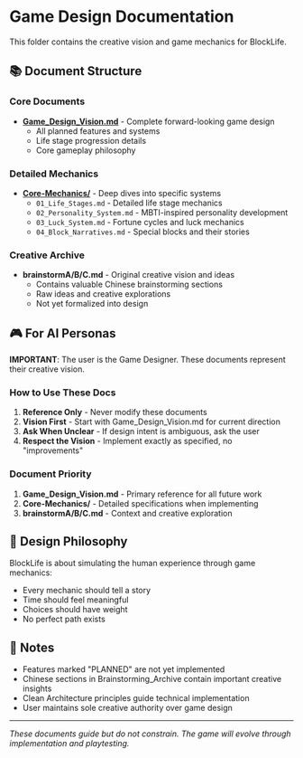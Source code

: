 # Game Design Documentation

This folder contains the creative vision and game mechanics for BlockLife.

## 📚 Document Structure

### Core Documents
- **[Game_Design_Vision.md](Game_Design_Vision.md)** - Complete forward-looking game design
  - All planned features and systems
  - Life stage progression details
  - Core gameplay philosophy

### Detailed Mechanics
- **[Core-Mechanics/](Core-Mechanics/)** - Deep dives into specific systems
  - `01_Life_Stages.md` - Detailed life stage mechanics
  - `02_Personality_System.md` - MBTI-inspired personality development
  - `03_Luck_System.md` - Fortune cycles and luck mechanics
  - `04_Block_Narratives.md` - Special blocks and their stories

### Creative Archive
- **brainstormA/B/C.md** - Original creative vision and ideas
  - Contains valuable Chinese brainstorming sections
  - Raw ideas and creative explorations
  - Not yet formalized into design


## 🎮 For AI Personas

**IMPORTANT**: The user is the Game Designer. These documents represent their creative vision.

### How to Use These Docs

1. **Reference Only** - Never modify these documents
2. **Vision First** - Start with Game_Design_Vision.md for current direction
3. **Ask When Unclear** - If design intent is ambiguous, ask the user
4. **Respect the Vision** - Implement exactly as specified, no "improvements"

### Document Priority

1. **Game_Design_Vision.md** - Primary reference for all future work
2. **Core-Mechanics/** - Detailed specifications when implementing
3. **brainstormA/B/C.md** - Context and creative exploration

## 🚀 Design Philosophy

BlockLife is about simulating the human experience through game mechanics:
- Every mechanic should tell a story
- Time should feel meaningful
- Choices should have weight
- No perfect path exists

## 📝 Notes

- Features marked "PLANNED" are not yet implemented
- Chinese sections in Brainstorming_Archive contain important creative insights
- Clean Architecture principles guide technical implementation
- User maintains sole creative authority over game design

---

*These documents guide but do not constrain. The game will evolve through implementation and playtesting.*